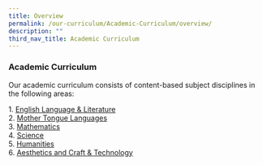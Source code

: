 ```yaml
---
title: Overview
permalink: /our-curriculum/Academic-Curriculum/overview/
description: ""
third_nav_title: Academic Curriculum
---
```

### Academic Curriculum

Our academic curriculum consists of content-based subject disciplines in the following areas:   
  

1\.  [English Language & Literature](https://staging.d2jrpotv8emy04.amplifyapp.com/our-curriculum/Academic-Curriculum/english-language-and-literature/) <br>
2\.  [Mother Tongue Languages](https://staging.d2jrpotv8emy04.amplifyapp.com/our-curriculum/Academic-Curriculum/mother-tongue-languages/)<br>
3\.  [Mathematics](https://staging.d2jrpotv8emy04.amplifyapp.com/our-curriculum/Academic-Curriculum/mathematics/)<br>
4\.  [Science](https://staging.d2jrpotv8emy04.amplifyapp.com/our-curriculum/Academic-Curriculum/science/)<br>
5\.  [Humanities](https://staging.d2jrpotv8emy04.amplifyapp.com/our-curriculum/Academic-Curriculum/humanities/)<br>
6\.  [Aesthetics and Craft & Technology](https://staging.d2jrpotv8emy04.amplifyapp.com/our-curriculum/Academic-Curriculum/aesthetics-and-craft-and-technology/)